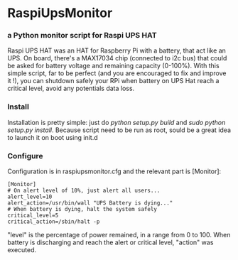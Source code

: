 RaspiUpsMonitor
===============

### a Python monitor script for Raspi UPS HAT

Raspi UPS HAT was an HAT for Raspberry Pi with a battery, that act like an UPS. On board, there's a MAX17034 chip (connected to i2c bus) that could be asked for battery voltage and remaining capacity (0-100%).
With this simple script, far to be perfect (and you are encouraged to fix and improve it !), you can shutdown safely your RPi when battery on UPS Hat reach a critical level, avoid any potentials data loss.

### Install

Installation is pretty simple: just do *python setup.py build* and *sudo python setup.py install*. Because script need to be run as root, sould be a great idea to launch it on boot using init.d 

### Configure

Configuration is in raspiupsmonitor.cfg and the relevant part is [Monitor]:

    [Monitor]
    # On alert level of 10%, just alert all users...
    alert_level=10
    alert_action=/usr/bin/wall "UPS Battery is dying..."
    # When battery is dying, halt the system safely
    critical_level=5
    critical_action=/sbin/halt -p

"level" is the percentage of power remained, in a range from 0 to 100. When battery is discharging and reach the alert or critical level, "action" was executed.
